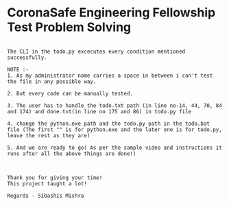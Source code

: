 # CoronaSafe Engineering Fellowship Test Problem Solving


~~~~~~~~~~~~~~~~~~~~!********************WELCOME USER**********************!~~~~~~~~~~~~~~~~~~~~~~

The CLI in the todo.py excecutes every condition mentioned successfully.

NOTE :-
1. As my administrator name carries a space in between i can't test the file in any possible way.

2. But every code can be manually tested.

3. The user has to handle the todo.txt path (in line no-14, 44, 70, 84 and 174) and done.txt(in line no 175 and 86) in todo.py file

4. change the python.exe path and the todo.py path in the todo.bat file (The first "" is for python.exe and the later one is for todo.py, leave the rest as they are)

5. And we are ready to go( As per the sample video and instructions it runs after all the above things are done!)



Thank you for giving your time!
This project taught a lot!

Regards - Sibashis Mishra
